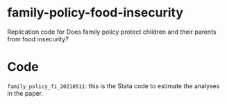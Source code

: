 # family-policy-food-insecurity
Replication code for Does family policy protect children and their parents from food insecurity? 

# Code
`family_policy_fi_20210511`: this is the Stata code to estimate the analyses in the paper. 
